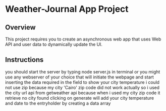 # Weather-Journal App Project

## Overview
This project requires you to create an asynchronous web app that uses Web API and user data to dynamically update the UI. 

## Instructions
you should start the server by typing node server.js in terminal or you might use any webserver of your choice
that will initiate the webpage and start inserting the data required in the field to show your city temperature 
i could not use zip because my city 'Cairo' zip code did not work actually so i used the city url api from getweather api
because when i used my city zip code it retrieve no city found
clicking on generate will add your city temperature and date to the entryholder by creating a data array